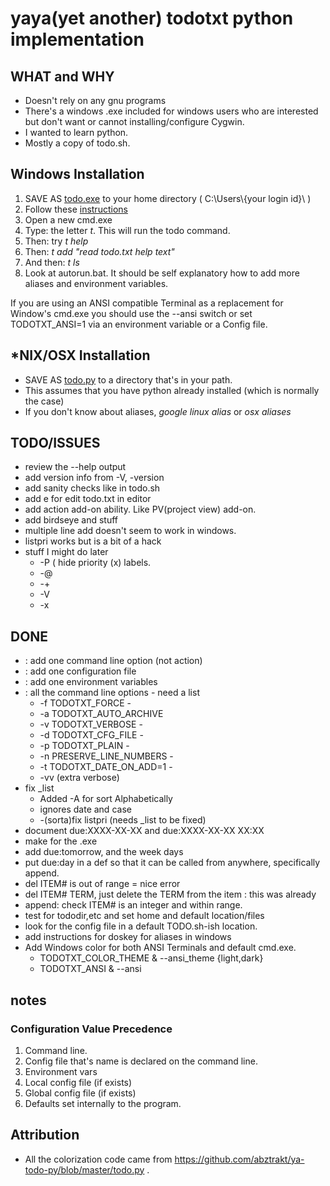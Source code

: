 # yaya(yet another) todotxt python implementation   #
## WHAT and WHY ##
- Doesn't rely on any gnu programs 
- There's a windows .exe included for windows users who are interested but don't want or cannot installing/configure Cygwin.
- I wanted to learn python.
- Mostly a copy of todo.sh.

## Windows Installation ##
1. SAVE AS [todo.exe](todo.exe) to your home directory ( C:\Users\\{your login id\}\ )
2. Follow these [instructions](/Notes/WindowsAliases.md)
3. Open a new cmd.exe
4. Type: the letter *t*.  This will run the todo command.
5. Then: try *t help*
6. Then: *t add "read todo.txt help text"*
7. And then: *t ls*
4. Look at autorun.bat.  It should be self explanatory how to add more aliases and environment variables.

If you are using an ANSI compatible Terminal as a replacement for Window's cmd.exe you should use the --ansi switch or set TODOTXT_ANSI=1 via an environment variable or a Config file.  

## *NIX/OSX Installation ##
-  SAVE AS [todo.py](todo.py) to a directory that's in your path.
-  This assumes that you have python already installed (which is normally the case)
-  If you don't know about aliases, *google linux alias* or *osx aliases*

## TODO/ISSUES ##
-  review the --help output
-  add version info from -V, -version
-  add sanity checks like in todo.sh
-  add e for edit todo.txt in editor
-  add action add-on ability.  Like PV(project view) add-on. 
-  add birdseye and stuff 
-  multiple line add doesn't seem to work in windows.
-  listpri works but is a bit of a hack
-  stuff I might do later
	- -P ( hide priority (x) labels.
	- -@
	- -+
	- -V
	- -x
	
## DONE ##
- : add one command line option (not action)
- : add one configuration file
- : add one environment variables
- : all the command line options - need a list
	- -f TODOTXT_FORCE - 
	- -a TODOTXT_AUTO_ARCHIVE 
	- -v TODOTXT_VERBOSE - 
	- -d TODOTXT_CFG_FILE - 
	- -p TODOTXT_PLAIN -
	- -n PRESERVE_LINE_NUMBERS -
	- -t TODOTXT_DATE_ON_ADD=1 - 
	- -vv (extra verbose)
- fix _list 
	- 	 Added -A for sort Alphabetically
	- 	 ignores date and case 
	- 	-(sorta)fix listpri (needs _list to be fixed)
-  document due:XXXX-XX-XX and due:XXXX-XX-XX XX:XX
-  make for the .exe
-  add due:tomorrow, and the week days
-  put due:day in a def so that it can be called from anywhere, specifically append.
-  del ITEM# is out of range = nice error
-  del ITEM# TERM, just delete the TERM from the item : this was already 
-  append: check ITEM# is an integer and within range.
-  test for tododir,etc and set home and default location/files
-  look for the config file in a default TODO.sh-ish location.
-  add instructions for doskey for aliases in windows
-  Add Windows color for both ANSI Terminals and default cmd.exe.
	-    TODOTXT_COLOR_THEME & --ansi_theme {light,dark}
	-    TODOTXT_ANSI & --ansi


## notes ##
### Configuration Value Precedence ###
1. Command line.
1. Config file that's name is declared on the command line.
1. Environment vars
1. Local config file (if exists)
1. Global config file (if exists)
1. Defaults set internally to the program.


## Attribution ##
- All the colorization code came from https://github.com/abztrakt/ya-todo-py/blob/master/todo.py .
